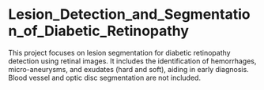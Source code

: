 # Lesion_Detection_and_Segmentation_of_Diabetic_Retinopathy
This project focuses on lesion segmentation for diabetic retinopathy detection using retinal images. It includes the identification of hemorrhages, micro-aneurysms, and exudates (hard and soft), aiding in early diagnosis. Blood vessel and optic disc segmentation are not included.

